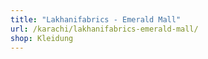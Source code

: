 ```yaml
---
title: "Lakhanifabrics - Emerald Mall"
url: /karachi/lakhanifabrics-emerald-mall/
shop: Kleidung
---
```

